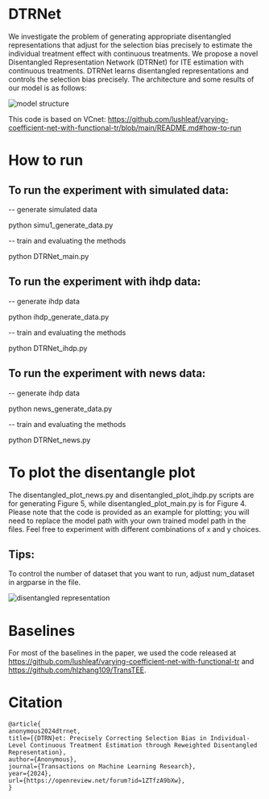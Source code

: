 # DTRNet
We investigate the problem of generating appropriate disentangled representations that adjust for the selection bias precisely to estimate the individual treatment effect with continuous treatments. We propose a novel Disentangled Representation Network (DTRNet) for ITE estimation with continuous treatments. DTRNet learns disentangled representations and controls the selection bias precisely. The architecture and some results of our model is as follows:
 
![model structure](./model_structure_2.png)




This code is based on VCnet: https://github.com/lushleaf/varying-coefficient-net-with-functional-tr/blob/main/README.md#how-to-run

# How to run

## To run the experiment with simulated data:

-- generate simulated data

python simu1_generate_data.py

-- train and evaluating the methods


python DTRNet_main.py


## To run the experiment with ihdp data:
-- generate ihdp data

python ihdp_generate_data.py

-- train and evaluating the methods

python DTRNet_ihdp.py

## To run the experiment with news data:
-- generate ihdp data

python news_generate_data.py

-- train and evaluating the methods

python DTRNet_news.py

# To plot the disentangle plot 

The disentangled_plot_news.py and disentangled_plot_ihdp.py scripts are for generating Figure 5, while disentangled_plot_main.py is for Figure 4. Please note that the code is provided as an example for plotting; you will need to replace the model path with your own trained model path in the files. Feel free to experiment with different combinations of x and y choices.

## Tips:

To control the number of dataset that you want to run, adjust num_dataset in argparse in the file.

![disentangled representation](./blue_tsne.png)

# Baselines

For most of the baselines in the paper, we used the code released at https://github.com/lushleaf/varying-coefficient-net-with-functional-tr and https://github.com/hlzhang109/TransTEE.



# Citation

    @article{
    anonymous2024dtrnet,
    title={{DTRN}et: Precisely Correcting Selection Bias in Individual-Level Continuous Treatment Estimation through Reweighted Disentangled Representation},
    author={Anonymous},
    journal={Transactions on Machine Learning Research},
    year={2024},
    url={https://openreview.net/forum?id=1ZTfzA9bXw},
    }
